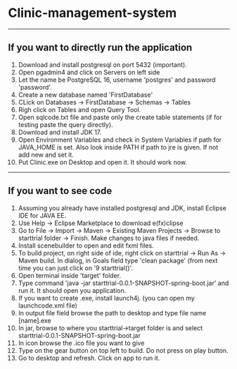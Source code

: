 # Clinic-management-system

-----------------------------------------------------------------------------------------
If you want to directly run the application
-----------------------------------------------------------------------------------------

1) Download and install postgresql on port 5432 (important).
2) Open pgadmin4 and click on Servers on left side
3) Let the name be PostgreSQL 16, username 'postgres' and password 'password'.
4) Create a new database named 'FirstDatabase'
5) CLick on Databases -> FirstDatabase -> Schemas -> Tables
6) Righ click on Tables and open Query Tool.
7) Open sqlcode.txt file and paste only the create table statements (if for testing paste 
the query directly).
8) Download and install JDK 17.
9) Open Environment Variables and check in System Variables if path for JAVA_HOME is set. 
Also look inside PATH if path to jre is given. If not add new and set it.
10) Put Clinic.exe on Desktop and open it. It should work now.


-----------------------------------------------------------------------------------------
If you want to see code
-----------------------------------------------------------------------------------------

1) Assuming you already have installed postgresql and JDK, install Eclipse IDE for JAVA EE.
2) Use Help -> Eclipse Marketplace to download e(fx)clipse
3) Go to File -> Import -> Maven -> Existing Maven Projects -> Browse to starttrial folder
-> Finish. Make changes to java files if needed.
4) Install scenebuilder to open and edit fxml files.
5) To build project, on right side of ide, right click on starttrial -> Run As -> Maven 
build. In dialog, in Goals field type 'clean package' (from next time you can just click on 
'9 starttrial()'. 
6) Open terminal inside 'target' folder.
7) Type command 'java -jar starttrial-0.0.1-SNAPSHOT-spring-boot.jar' and run it. It should
open you application.
8) If you want to create .exe, install launch4j. (you can open my launchcode.xml file)
9) In output file field browse the path to desktop and type file name [name].exe
10) In jar, browse to where you starttrial->target folder is and select 
starttrial-0.0.1-SNAPSHOT-spring-boot.jar
11) In icon browse the .ico file you want to give
12) Type on the gear button on top left to build. Do not press on play button.
13) Go to desktop and refresh. Click on app to run it.
